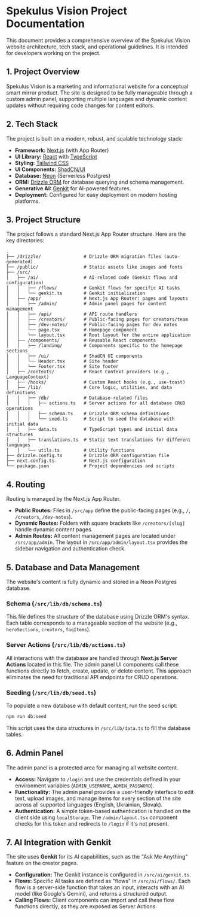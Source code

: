 # Spekulus Vision Project Documentation

This document provides a comprehensive overview of the Spekulus Vision website architecture, tech stack, and operational guidelines. It is intended for developers working on the project.

## 1. Project Overview

Spekulus Vision is a marketing and informational website for a conceptual smart mirror product. The site is designed to be fully manageable through a custom admin panel, supporting multiple languages and dynamic content updates without requiring code changes for content editors.

## 2. Tech Stack

The project is built on a modern, robust, and scalable technology stack:

- **Framework:** [Next.js](https://nextjs.org/) (with App Router)
- **UI Library:** [React](https://react.dev/) with [TypeScript](https://www.typescriptlang.org/)
- **Styling:** [Tailwind CSS](https://tailwindcss.com/)
- **UI Components:** [ShadCN/UI](https://ui.shadcn.com/)
- **Database:** [Neon](https://neon.tech/) (Serverless Postgres)
- **ORM:** [Drizzle ORM](https://orm.drizzle.team/) for database querying and schema management.
- **Generative AI:** [Genkit](https://firebase.google.com/docs/genkit) for AI-powered features.
- **Deployment:** Configured for easy deployment on modern hosting platforms.

## 3. Project Structure

The project follows a standard Next.js App Router structure. Here are the key directories:

```
.
├── /drizzle/                # Drizzle ORM migration files (auto-generated)
├── /public/                 # Static assets like images and fonts
├── /src/
│   ├── /ai/                 # AI-related code (Genkit flows and configuration)
│   │   ├── /flows/          # Genkit flows for specific AI tasks
│   │   └── genkit.ts        # Genkit initialization
│   ├── /app/                # Next.js App Router: pages and layouts
│   │   ├── /admin/          # Admin panel pages for content management
│   │   ├── /api/            # API route handlers
│   │   ├── /creators/       # Public-facing pages for creators/team
│   │   ├── /dev-notes/      # Public-facing pages for dev notes
│   │   └── page.tsx         # Homepage component
│   │   └── layout.tsx       # Root layout for the entire application
│   ├── /components/         # Reusable React components
│   │   ├── /landing/        # Components specific to the homepage sections
│   │   ├── /ui/             # ShadCN UI components
│   │   └── Header.tsx       # Site header
│   │   └── Footer.tsx       # Site footer
│   ├── /contexts/           # React Context providers (e.g., LanguageContext)
│   ├── /hooks/              # Custom React hooks (e.g., use-toast)
│   ├── /lib/                # Core logic, utilities, and data definitions
│   │   ├── /db/             # Database-related files
│   │   │   ├── actions.ts   # Server actions for all database CRUD operations
│   │   │   ├── schema.ts    # Drizzle ORM schema definitions
│   │   │   └── seed.ts      # Script to seed the database with initial data
│   │   ├── data.ts          # TypeScript types and initial data structures
│   │   ├── translations.ts  # Static text translations for different languages
│   │   └── utils.ts         # Utility functions
├── drizzle.config.ts        # Drizzle ORM configuration file
├── next.config.ts           # Next.js configuration
└── package.json             # Project dependencies and scripts
```

## 4. Routing

Routing is managed by the Next.js App Router.

- **Public Routes:** Files in `/src/app` define the public-facing pages (e.g., `/`, `/creators`, `/dev-notes`).
- **Dynamic Routes:** Folders with square brackets like `/creators/[slug]` handle dynamic content pages.
- **Admin Routes:** All content management pages are located under `/src/app/admin`. The layout in `/src/app/admin/layout.tsx` provides the sidebar navigation and authentication check.

## 5. Database and Data Management

The website's content is fully dynamic and stored in a Neon Postgres database.

### Schema (`/src/lib/db/schema.ts`)
This file defines the structure of the database using Drizzle ORM's syntax. Each table corresponds to a manageable section of the website (e.g., `heroSections`, `creators`, `faqItems`).

### Server Actions (`/src/lib/db/actions.ts`)
All interactions with the database are handled through **Next.js Server Actions** located in this file. The admin panel UI components call these functions directly to fetch, create, update, or delete content. This approach eliminates the need for traditional API endpoints for CRUD operations.

### Seeding (`/src/lib/db/seed.ts`)
To populate a new database with default content, run the seed script:
```bash
npm run db:seed
```
This script uses the data structures in `/src/lib/data.ts` to fill the database tables.

## 6. Admin Panel

The admin panel is a protected area for managing all website content.

- **Access:** Navigate to `/login` and use the credentials defined in your environment variables (`ADMIN_USERNAME`, `ADMIN_PASSWORD`).
- **Functionality:** The admin panel provides a user-friendly interface to edit text, upload images, and manage items for every section of the site across all supported languages (English, Ukrainian, Slovak).
- **Authentication:** A simple token-based authentication is handled on the client side using `localStorage`. The `/admin/layout.tsx` component checks for this token and redirects to `/login` if it's not present.

## 7. AI Integration with Genkit

The site uses **Genkit** for its AI capabilities, such as the "Ask Me Anything" feature on the creator pages.

- **Configuration:** The Genkit instance is configured in `/src/ai/genkit.ts`.
- **Flows:** Specific AI tasks are defined as "flows" in `/src/ai/flows/`. Each flow is a server-side function that takes an input, interacts with an AI model (like Google's Gemini), and returns a structured output.
- **Calling Flows:** Client components can import and call these flow functions directly, as they are exposed as Server Actions.

